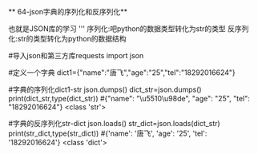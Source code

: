 **  64-json字典的序列化和反序列化**

也就是JSON库的学习
'''
序列化:吧python的数据类型转化为str的类型
反序列化:str的类型转化为python的数据结构

#导入json和第三方库requests
import json

#定义一个字典
dict1={"name":"唐飞","age":"25","tel":"18292016624"}

#字典的序列化dict1-str json.dumps()
dict_str=json.dumps()
print(dict_str,type(dict_str))  #{"name": "\u5510\u98de", "age": "25", "tel": "18292016624"} <class 'str'>

#字典的反序列化str-dict json.loads()
str_dict=json.loads(dict_str)
print(str_dict,type(str_dict))  #{'name': '唐飞', 'age': '25', 'tel': '18292016624'} <class 'dict'>





